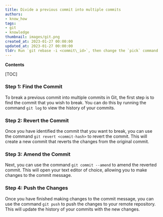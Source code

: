 ```yaml
---
title: Divide a previous commit into multiple commits
authors:
- know_how
tags:
- git
- knowledge
thumbnail: images/git.png
created_at: 2023-01-27 00:00:00
updated_at: 2023-01-27 00:00:00
tldr: Run `git rebase -i <commit\_id>`, then change the `pick` command to `edit` or `reword` for the commit you wish to split.
---
```


**Contents**

[TOC]

### Step 1: Find the Commit

To break a previous commit into multiple commits in Git, the first step is to find the commit that you wish to break. You can do this by running the command `git log` to view the history of your commits. 

### Step 2: Revert the Commit

Once you have identified the commit that you want to break, you can use the command `git revert <commit-hash>` to revert the commit. This will create a new commit that reverts the changes from the original commit.

### Step 3: Amend the Commit

Next, you can use the command `git commit --amend` to amend the reverted commit. This will open your text editor of choice, allowing you to make changes to the commit message. 

### Step 4: Push the Changes

Once you have finished making changes to the commit message, you can use the command `git push` to push the changes to your remote repository. This will update the history of your commits with the new changes.
